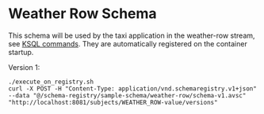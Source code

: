 # Weather Row Schema

This schema will be used by the taxi application in the weather-row stream, see [KSQL commands](../../../../../../doc/ksql/readme.md).
They are automatically registered on the container startup.

Version 1:
````
./execute_on_registry.sh 
curl -X POST -H "Content-Type: application/vnd.schemaregistry.v1+json" --data "@/schema-registry/sample-schema/weather-row/schema-v1.avsc" "http://localhost:8081/subjects/WEATHER_ROW-value/versions"
````